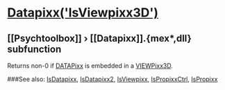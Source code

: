 # [Datapixx('IsViewpixx3D')](Datapixx-IsViewpixx3D) 
## [[Psychtoolbox]] &#8250; [[Datapixx]].{mex*,dll} subfunction


Returns non-0 if [DATAPixx](DATAPixx) is embedded in a [VIEWPixx3D](VIEWPixx3D).  
  


###See also:
[IsDatapixx](Datapixx-IsDatapixx), [IsDatapixx2](Datapixx-IsDatapixx2), [IsViewpixx](Datapixx-IsViewpixx), [IsPropixxCtrl](Datapixx-IsPropixxCtrl), [IsPropixx](Datapixx-IsPropixx)
